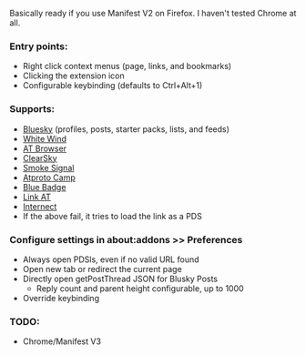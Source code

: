 Basically ready if you use Manifest V2 on Firefox. I haven't tested Chrome at all.

### Entry points:
* Right click context menus (page, links, and bookmarks)
* Clicking the extension icon
* Configurable keybinding (defaults to Ctrl+Alt+1)

### Supports:
* [Bluesky](https://bsky.app/) (profiles, posts, starter packs, lists, and feeds)
* [White Wind](https://whtwnd.com/)
* [AT Browser](https://atproto-browser.vercel.app/)
* [ClearSky](https://clearsky.app)
* [Smoke Signal](https://docs.smokesignal.events/)
* [Atproto Camp](https://atproto.camp/)
* [Blue Badge](https://badge.blue/)
* [Link AT](https://linkat.blue/?lng=en)
* [Internect](https://internect.info/)
* If the above fail, it tries to load the link as a PDS

### Configure settings in about:addons >> Preferences
* Always open PDSls, even if no valid URL found
* Open new tab or redirect the current page
* Directly open getPostThread JSON for Blusky Posts
  * Reply count and parent height configurable, up to 1000
* Override keybinding

### TODO:
* Chrome/Manifest V3
